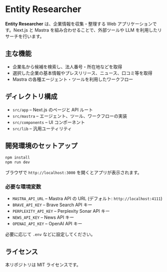 # Entity Researcher

**Entity Researcher** は、企業情報を収集・整理する Web アプリケーションです。Next.js と Mastra を組み合わせることで、外部ツールや LLM を利用したリサーチを行います。

## 主な機能

- 企業名から候補を検索し、法人番号・所在地などを取得
- 選択した企業の基本情報やプレスリリース、ニュース、口コミ等を取得
- Mastra の各種エージェント・ツールを利用したワークフロー

## ディレクトリ構成

- `src/app` – Next.js のページと API ルート
- `src/mastra` – エージェント、ツール、ワークフローの実装
- `src/components` – UI コンポーネント
- `src/lib` – 汎用ユーティリティ

## 開発環境のセットアップ

```bash
npm install
npm run dev
```

ブラウザで `http://localhost:3000` を開くとアプリが表示されます。

### 必要な環境変数

- `MASTRA_API_URL` – Mastra API の URL (デフォルト: `http://localhost:4111`)
- `BRAVE_API_KEY` – Brave Search API キー
- `PERPLEXITY_API_KEY` – Perplexity Sonar API キー
- `NEWS_API_KEY` – News API キー
- `OPENAI_API_KEY` – OpenAI API キー

必要に応じて `.env` などに設定してください。

## ライセンス

本リポジトリは MIT ライセンスです。
